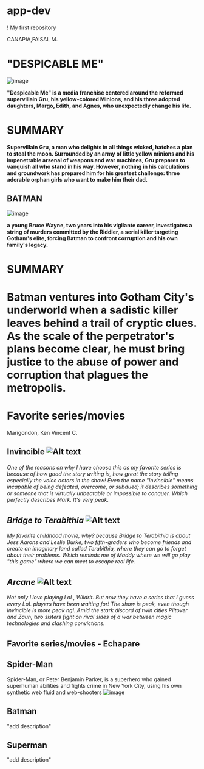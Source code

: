 # app-dev
! My first repository 





















CANAPIA,FAISAL M.
# "DESPICABLE ME"
![image](https://github.com/user-attachments/assets/f82cbfa9-4799-4a34-81fa-2577e894181b)

**"Despicable Me" is a media franchise centered around the reformed supervillain Gru, his yellow-colored Minions, and his three adopted daughters, Margo, Edith, and Agnes, who unexpectedly change his life.** 

# SUMMARY

**Supervillain Gru, a man who delights in all things wicked, hatches a plan to steal the moon. Surrounded by an army of little yellow minions and his impenetrable arsenal of weapons and war machines, Gru prepares to vanquish all who stand in his way. However, nothing in his calculations and groundwork has prepared him for his greatest challenge: three adorable orphan girls who want to make him their dad.**

## BATMAN

![image](https://github.com/user-attachments/assets/e1f953d1-1a4a-4753-b8e1-8b7c060ab1f1)

**a young Bruce Wayne, two years into his vigilante career, investigates a string of murders committed by the Riddler, a serial killer targeting Gotham's elite, forcing Batman to confront corruption and his own family's legacy.**

# SUMMARY

**Batman ventures into Gotham City's underworld when a sadistic killer leaves behind a trail of cryptic clues. As the scale of the perpetrator's plans become clear, he must bring justice to the abuse of power and corruption that plagues the metropolis.**
=======
# Favorite series/movies
Marigondon, Ken Vincent C.
## **Invincible** ![Alt text](https://ew.com/thmb/loLVuN94pMyDrFUxkFFJOKuouRo=/1500x0/filters:no_upscale():max_bytes(150000):strip_icc():format(webp)/invincible-promo-072023-1-d0957bb94a0545a080a58d3a610e5966.jpg) <h6> One of the reasons on why I have choose this as my favorite series is because of how good the story writing is, how great the story telling especially the voice actors in the show! Even the name "Invincible" means incapable of being defeated, overcome, or subdued; it describes something or someone that is virtually unbeatable or impossible to conquer. Which perfectly describes Mark. It's very peak. </h6>
## *Bridge to Terabithia* ![Alt text](https://miro.medium.com/v2/resize:fit:1400/format:webp/1*EuMFNj7L9wYyEVb4aO5vAg.jpeg) <h6> My favorite childhood movie, why? because Bridge to Terabithia is about Jess Aarons and Leslie Burke, two fifth-graders who become friends and create an imaginary land called Terabithia, where they can go to forget about their problems. Which reminds me of Maddy where we will go play "this game" where we can meet to escape real life. </h6>
## *Arcane* ![Alt text](https://assets-prd.ignimgs.com/2024/06/11/artwork-1718103614515.jpeg) <h6> Not only I love playing LoL, Wildrit. But now they have a series that I guess every LoL players have been waiting for! The show is peak, even though Invincible is more peak ngl. Amid the stark discord of twin cities Piltover and Zaun, two sisters fight on rival sides of a war between magic technologies and clashing convictions. </h6>


## Favorite series/movies - Echapare
## Spider-Man
Spider-Man, or Peter Benjamin Parker, is a superhero who gained superhuman abilities and fights crime in New York City, using his own synthetic web fluid and web-shooters
![image](https://github.com/user-attachments/assets/588af3ad-5866-47f1-9da9-32dd6c1f6af1)


## Batman
"add description"

## Superman
"add description"

